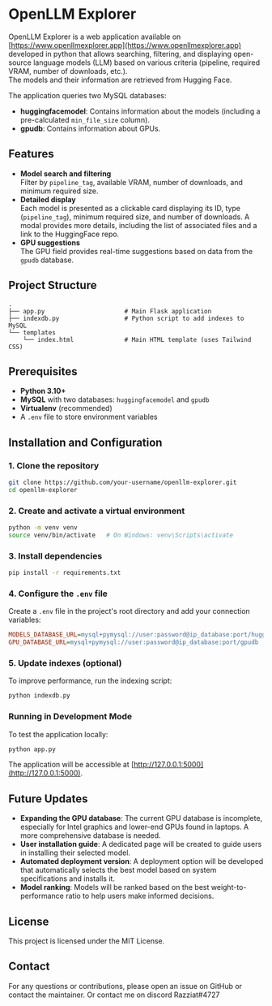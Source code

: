 # OpenLLM Explorer

OpenLLM Explorer is a web application available on [https://www.openllmexplorer.app](https://www.openllmexplorer.app) developed in python that allows searching, filtering, and displaying open-source language models (LLM) based on various criteria (pipeline, required VRAM, number of downloads, etc.).  
The models and their information are retrieved from Hugging Face.

The application queries two MySQL databases:  
- **huggingfacemodel**: Contains information about the models (including a pre-calculated `min_file_size` column).
- **gpudb**: Contains information about GPUs.

## Features

- **Model search and filtering**  
  Filter by `pipeline_tag`, available VRAM, number of downloads, and minimum required size.
- **Detailed display**  
  Each model is presented as a clickable card displaying its ID, type (`pipeline_tag`), minimum required size, and number of downloads. A modal provides more details, including the list of associated files and a link to the HuggingFace repo.
- **GPU suggestions**  
  The GPU field provides real-time suggestions based on data from the `gpudb` database.

## Project Structure

```
.
├── app.py                      # Main Flask application
├── indexdb.py                  # Python script to add indexes to MySQL
└── templates
    └── index.html              # Main HTML template (uses Tailwind CSS)
```

## Prerequisites

- **Python 3.10+**
- **MySQL** with two databases: `huggingfacemodel` and `gpudb`
- **Virtualenv** (recommended)
- A `.env` file to store environment variables

## Installation and Configuration

### 1. Clone the repository

```bash
git clone https://github.com/your-username/openllm-explorer.git
cd openllm-explorer
```

### 2. Create and activate a virtual environment

```bash
python -m venv venv
source venv/bin/activate   # On Windows: venv\Scripts\activate
```

### 3. Install dependencies

```bash
pip install -r requirements.txt
```

### 4. Configure the `.env` file

Create a `.env` file in the project's root directory and add your connection variables:

```ini
MODELS_DATABASE_URL=mysql+pymysql://user:password@ip_database:port/huggingfacemodel
GPU_DATABASE_URL=mysql+pymysql://user:password@ip_database:port/gpudb
```

### 5. Update indexes (optional)

To improve performance, run the indexing script:

```bash
python indexdb.py
```

### Running in Development Mode

To test the application locally:

```bash
python app.py
```

The application will be accessible at [http://127.0.0.1:5000](http://127.0.0.1:5000).

## Future Updates

- **Expanding the GPU database**: The current GPU database is incomplete, especially for Intel graphics and lower-end GPUs found in laptops. A more comprehensive database is needed.
- **User installation guide**: A dedicated page will be created to guide users in installing their selected model.
- **Automated deployment version**: A deployment option will be developed that automatically selects the best model based on system specifications and installs it.
- **Model ranking**: Models will be ranked based on the best weight-to-performance ratio to help users make informed decisions.

## License

This project is licensed under the MIT License.

## Contact

For any questions or contributions, please open an issue on GitHub or contact the maintainer. Or contact me on discord Razziat#4727
